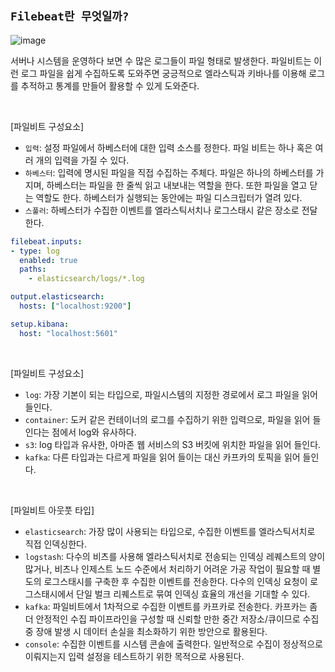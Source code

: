 ## `Filebeat란 무엇일까?`

![image](https://user-images.githubusercontent.com/45676906/205083158-ca548887-2920-4c9a-b60b-4d9157f4264b.png)

서버나 시스템을 운영하다 보면 수 많은 로그들이 파일 형태로 발생한다. 파일비트는 이런 로그 파일을 쉽게 수집하도록 도와주면 궁긍적으로 엘라스틱과 키바나를 이용해 로그를 추적하고 통계를 만들어 활용할 수 있게 도와준다.

<br>

[파일비트 구성요소]

- `입력`: 설정 파일에서 하베스터에 대한 입력 소스를 정한다. 파일 비트는 하나 혹은 여러 개의 입력을 가질 수 있다.
- `하베스터`: 입력에 명시된 파일을 직접 수집하는 주체다. 파일은 하나의 하베스터를 가지며, 하베스터는 파일을 한 줄씩 읽고 내보내는 역할을 한다. 또한 파일을 열고 닫는 역할도 한다. 하베스터가 실행되는 동안에는 파일 디스크립터가 열려 있다.
- `스풀러`: 하베스터가 수집한 이벤트를 엘라스틱서치나 로그스태시 같은 장소로 전달한다.

```yaml
filebeat.inputs:
- type: log
  enabled: true
  paths: 
    - elasticsearch/logs/*.log

output.elasticsearch:
  hosts: ["localhost:9200"]

setup.kibana:
  host: "localhost:5601"
```

<br>

[파일비트 구성요소]

- `log`: 가장 기본이 되는 타입으로, 파일시스템의 지정한 경로에서 로그 파일을 읽어 들인다.
- `container`: 도커 같은 컨테이너의 로그를 수집하기 위한 입력으로, 파일을 읽어 들인다는 점에서 log와 유사하다.
- `s3`: log 타입과 유사한, 아마존 웹 서비스의 S3 버킷에 위치한 파일을 읽어 들인다.
- `kafka`: 다른 타입과는 다르게 파일을 읽어 들이는 대신 카프카의 토픽을 읽어 들인다. 

<br>

[파일비트 아웃풋 타입]

- `elasticsearch`: 가장 많이 사용되는 타입으로, 수집한 이벤트를 엘라스틱서치로 직접 인덱싱한다.
- `logstash`: 다수의 비츠를 사용해 엘라스틱서치로 전송되는 인덱싱 레퀘스트의 양이 많거나, 비츠나 인제스트 노드 수준에서 처리하기 어려운 가공 작업이 필요할 때 별도의 로그스태시를 구축한 후 수집한 이벤트를 전송한다. 다수의 인덱싱 요청이 로그스태시에서 단일 벌크 리퀘스트로 묶여 인덱싱 효율의 개선을 기대할 수 있다.
- `kafka`: 파일비트에서 1차적으로 수집한 이벤트를 카프카로 전송한다. 카프카는 좀 더 안정적인 수집 파이프라인을 구성할 때 신뢰할 만한 중간 저장소/큐이므로 수집 중 장애 발생 시 데이터 손실을 최소화하기 위한 방안으로 활용된다.
- `console`: 수집한 이벤트를 시스템 콘솔에 출력한다. 일반적으로 수집이 정상적으로 이뤄지는지 입력 설정을 테스트하기 위한 목적으로 사용된다.